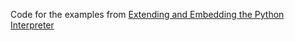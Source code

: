 Code for the examples from [Extending and Embedding the Python Interpreter](http://docs.python.org/extending)
